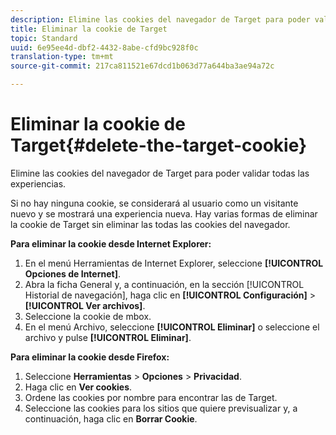 ```yaml
---
description: Elimine las cookies del navegador de Target para poder validar todas las experiencias.
title: Eliminar la cookie de Target
topic: Standard
uuid: 6e95ee4d-dbf2-4432-8abe-cfd9bc928f0c
translation-type: tm+mt
source-git-commit: 217ca811521e67dcd1b063d77a644ba3ae94a72c

---
```



# Eliminar la cookie de Target{#delete-the-target-cookie}

Elimine las cookies del navegador de Target para poder validar todas las experiencias.

Si no hay ninguna cookie, se considerará al usuario como un visitante nuevo y se mostrará una experiencia nueva. Hay varias formas de eliminar la cookie de Target sin eliminar las todas las cookies del navegador.

**Para eliminar la cookie desde Internet Explorer:**

1. En el menú Herramientas de Internet Explorer, seleccione **[!UICONTROL Opciones de Internet]**.
1. Abra la ficha General y, a continuación, en la sección [!UICONTROL Historial de navegación], haga clic en **[!UICONTROL Configuración]** &gt; **[!UICONTROL Ver archivos]**.
1. Seleccione la cookie de mbox.
1. En el menú Archivo, seleccione **[!UICONTROL Eliminar]** o seleccione el archivo y pulse **[!UICONTROL Eliminar]**.

**Para eliminar la cookie desde Firefox:**

1. Seleccione **Herramientas** &gt; **Opciones** &gt; **Privacidad**.
1. Haga clic en **Ver cookies**.
1. Ordene las cookies por nombre para encontrar las de Target.
1. Seleccione las cookies para los sitios que quiere previsualizar y, a continuación, haga clic en **Borrar Cookie**.


